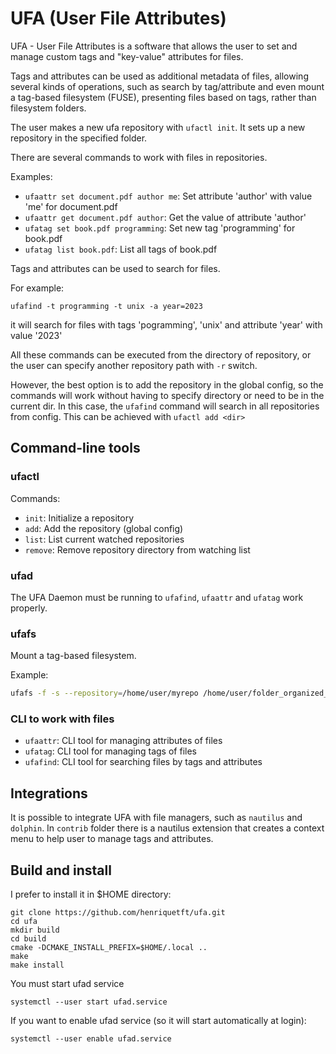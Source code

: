 # UFA (User File Attributes)

UFA - User File Attributes is a software that allows the user to set and manage custom tags and "key-value" attributes for files.

Tags and attributes can be used as additional metadata of files, allowing several kinds of operations, such as search by tag/attribute and even mount a tag-based filesystem (FUSE), presenting files based on tags, rather than filesystem folders.

The user makes a new ufa repository with `ufactl init`. It sets up a new repository in the specified folder.

There are several commands to work with files in repositories.

Examples:

* `ufaattr set document.pdf author me`: Set attribute 'author' with value 'me' for document.pdf
* `ufaattr get document.pdf author`: Get the value of attribute 'author'
* `ufatag set book.pdf programming`: Set new tag 'programming' for book.pdf
* `ufatag list book.pdf`: List all tags of book.pdf

Tags and attributes can be used to search for files.

For example:

```shell
ufafind -t programming -t unix -a year=2023
``` 

it will search for files with tags 'pogramming', 'unix' and attribute 'year' with value '2023'

All these commands can be executed from the directory of repository, or the user can specify another repository path with `-r` switch.

However, the best option is to add the repository in the global config, so the commands will work without having to specify directory or need to be in the current dir. In this case, the `ufafind` command will search in all repositories from config. This can be achieved with `ufactl add <dir>`


## Command-line tools
### ufactl

Commands:

* `init`: Initialize a repository
* `add`: Add the repository (global config)
* `list`: List current watched repositories
* `remove`: Remove repository directory from watching list

### ufad

The UFA Daemon must be running to `ufafind`, `ufaattr` and `ufatag` work properly.

### ufafs
Mount a tag-based filesystem.

Example:

```bash
ufafs -f -s --repository=/home/user/myrepo /home/user/folder_organized_by_tags
```

### CLI to work with files
* `ufaattr`: CLI tool for managing attributes of files
* `ufatag`: CLI tool for managing tags of files
* `ufafind`: CLI tool for searching files by tags and attributes


## Integrations
It is possible to integrate UFA with file managers, such as `nautilus` and `dolphin`. In `contrib` folder there is a nautilus extension that creates a context menu to help user to manage tags and attributes.

## Build and install
I prefer to install it in $HOME directory:

```shell
git clone https://github.com/henriquetft/ufa.git
cd ufa
mkdir build
cd build
cmake -DCMAKE_INSTALL_PREFIX=$HOME/.local ..
make
make install
```

You must start ufad service
```shell
systemctl --user start ufad.service
```


If you want to enable ufad service (so it will start automatically at login):
```shell
systemctl --user enable ufad.service
```




